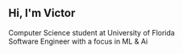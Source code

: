## Hi, I'm Victor

Computer Science student at University of Florida</br>
Software Engineer with a focus in ML & Ai</br>
